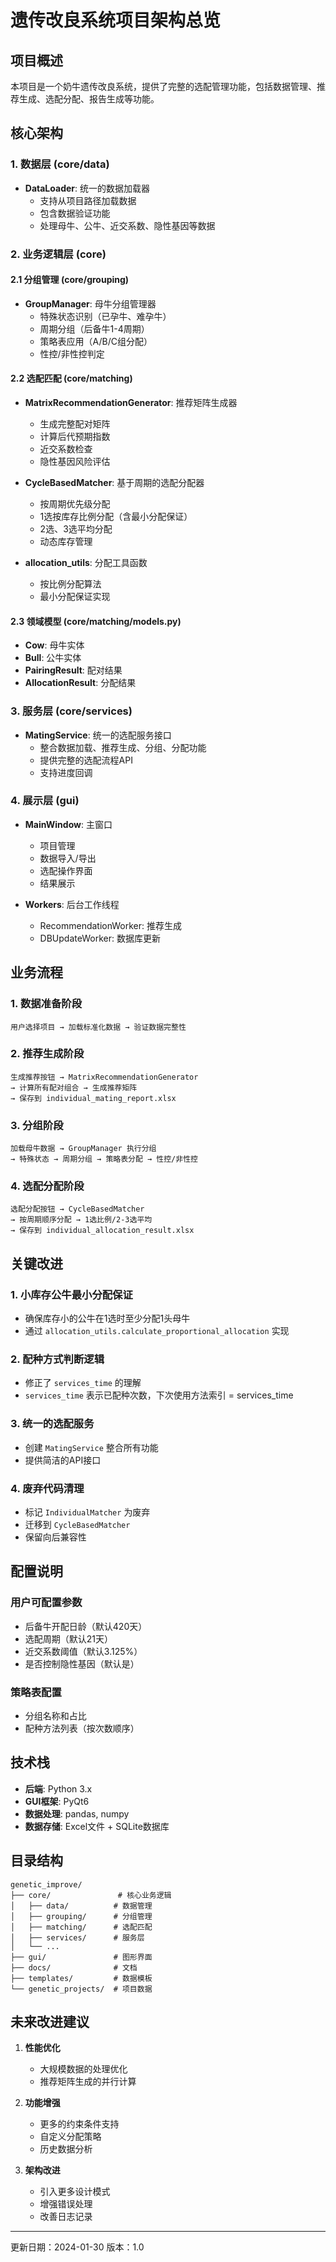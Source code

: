 # 遗传改良系统项目架构总览

## 项目概述

本项目是一个奶牛遗传改良系统，提供了完整的选配管理功能，包括数据管理、推荐生成、选配分配、报告生成等功能。

## 核心架构

### 1. 数据层 (core/data)

- **DataLoader**: 统一的数据加载器
  - 支持从项目路径加载数据
  - 包含数据验证功能
  - 处理母牛、公牛、近交系数、隐性基因等数据

### 2. 业务逻辑层 (core)

#### 2.1 分组管理 (core/grouping)
- **GroupManager**: 母牛分组管理器
  - 特殊状态识别（已孕牛、难孕牛）
  - 周期分组（后备牛1-4周期）
  - 策略表应用（A/B/C组分配）
  - 性控/非性控判定

#### 2.2 选配匹配 (core/matching)
- **MatrixRecommendationGenerator**: 推荐矩阵生成器
  - 生成完整配对矩阵
  - 计算后代预期指数
  - 近交系数检查
  - 隐性基因风险评估

- **CycleBasedMatcher**: 基于周期的选配分配器
  - 按周期优先级分配
  - 1选按库存比例分配（含最小分配保证）
  - 2选、3选平均分配
  - 动态库存管理

- **allocation_utils**: 分配工具函数
  - 按比例分配算法
  - 最小分配保证实现

#### 2.3 领域模型 (core/matching/models.py)
- **Cow**: 母牛实体
- **Bull**: 公牛实体
- **PairingResult**: 配对结果
- **AllocationResult**: 分配结果

### 3. 服务层 (core/services)

- **MatingService**: 统一的选配服务接口
  - 整合数据加载、推荐生成、分组、分配功能
  - 提供完整的选配流程API
  - 支持进度回调

### 4. 展示层 (gui)

- **MainWindow**: 主窗口
  - 项目管理
  - 数据导入/导出
  - 选配操作界面
  - 结果展示

- **Workers**: 后台工作线程
  - RecommendationWorker: 推荐生成
  - DBUpdateWorker: 数据库更新

## 业务流程

### 1. 数据准备阶段
```
用户选择项目 → 加载标准化数据 → 验证数据完整性
```

### 2. 推荐生成阶段
```
生成推荐按钮 → MatrixRecommendationGenerator 
→ 计算所有配对组合 → 生成推荐矩阵
→ 保存到 individual_mating_report.xlsx
```

### 3. 分组阶段
```
加载母牛数据 → GroupManager 执行分组
→ 特殊状态 → 周期分组 → 策略表分配 → 性控/非性控
```

### 4. 选配分配阶段
```
选配分配按钮 → CycleBasedMatcher
→ 按周期顺序分配 → 1选比例/2-3选平均
→ 保存到 individual_allocation_result.xlsx
```

## 关键改进

### 1. 小库存公牛最小分配保证
- 确保库存小的公牛在1选时至少分配1头母牛
- 通过 `allocation_utils.calculate_proportional_allocation` 实现

### 2. 配种方式判断逻辑
- 修正了 `services_time` 的理解
- `services_time` 表示已配种次数，下次使用方法索引 = services_time

### 3. 统一的选配服务
- 创建 `MatingService` 整合所有功能
- 提供简洁的API接口

### 4. 废弃代码清理
- 标记 `IndividualMatcher` 为废弃
- 迁移到 `CycleBasedMatcher`
- 保留向后兼容性

## 配置说明

### 用户可配置参数
- 后备牛开配日龄（默认420天）
- 选配周期（默认21天）
- 近交系数阈值（默认3.125%）
- 是否控制隐性基因（默认是）

### 策略表配置
- 分组名称和占比
- 配种方法列表（按次数顺序）

## 技术栈

- **后端**: Python 3.x
- **GUI框架**: PyQt6
- **数据处理**: pandas, numpy
- **数据存储**: Excel文件 + SQLite数据库

## 目录结构

```
genetic_improve/
├── core/               # 核心业务逻辑
│   ├── data/          # 数据管理
│   ├── grouping/      # 分组管理
│   ├── matching/      # 选配匹配
│   ├── services/      # 服务层
│   └── ...
├── gui/               # 图形界面
├── docs/              # 文档
├── templates/         # 数据模板
└── genetic_projects/  # 项目数据
```

## 未来改进建议

1. **性能优化**
   - 大规模数据的处理优化
   - 推荐矩阵生成的并行计算

2. **功能增强**
   - 更多的约束条件支持
   - 自定义分配策略
   - 历史数据分析

3. **架构改进**
   - 引入更多设计模式
   - 增强错误处理
   - 改善日志记录

---
更新日期：2024-01-30
版本：1.0